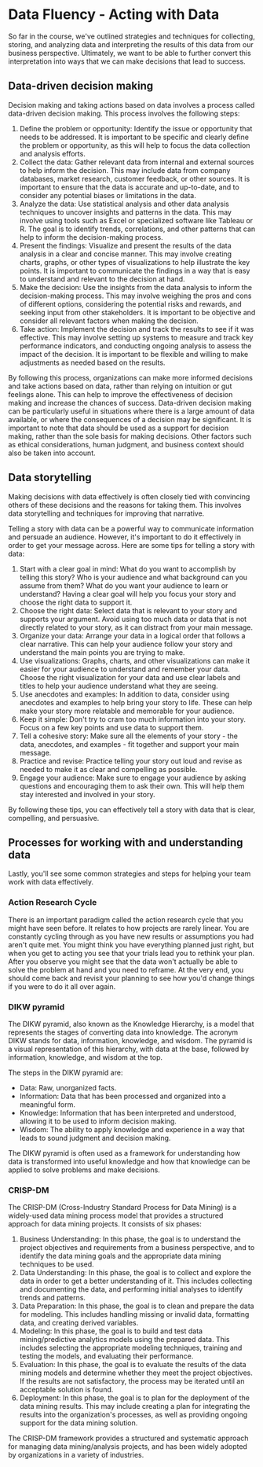 # Data Fluency - Acting with Data

So far in the course, we've outlined strategies and techniques for collecting, storing, and analyzing data and interpreting the results of this data from our business perspective. Ultimately, we want to be able to further convert this interpretation into ways that we can make decisions that lead to success.

## Data-driven decision making

Decision making and taking actions based on data involves a process called data-driven decision making. This process involves the following steps:

  1. Define the problem or opportunity: Identify the issue or opportunity that needs to be addressed. It is important to be specific and clearly define the problem or opportunity, as this will help to focus the data collection and analysis efforts.
  2. Collect the data: Gather relevant data from internal and external sources to help inform the decision. This may include data from company databases, market research, customer feedback, or other sources. It is important to ensure that the data is accurate and up-to-date, and to consider any potential biases or limitations in the data.
  3. Analyze the data: Use statistical analysis and other data analysis techniques to uncover insights and patterns in the data. This may involve using tools such as Excel or specialized software like Tableau or R. The goal is to identify trends, correlations, and other patterns that can help to inform the decision-making process.
  4. Present the findings: Visualize and present the results of the data analysis in a clear and concise manner. This may involve creating charts, graphs, or other types of visualizations to help illustrate the key points. It is important to communicate the findings in a way that is easy to understand and relevant to the decision at hand.
  5. Make the decision: Use the insights from the data analysis to inform the decision-making process. This may involve weighing the pros and cons of different options, considering the potential risks and rewards, and seeking input from other stakeholders. It is important to be objective and consider all relevant factors when making the decision.
  6. Take action: Implement the decision and track the results to see if it was effective. This may involve setting up systems to measure and track key performance indicators, and conducting ongoing analysis to assess the impact of the decision. It is important to be flexible and willing to make adjustments as needed based on the results.
  
By following this process, organizations can make more informed decisions and take actions based on data, rather than relying on intuition or gut feelings alone. This can help to improve the effectiveness of decision making and increase the chances of success. Data-driven decision making can be particularly useful in situations where there is a large amount of data available, or where the consequences of a decision may be significant. It is important to note that data should be used as a support for decision making, rather than the sole basis for making decisions. Other factors such as ethical considerations, human judgment, and business context should also be taken into account.

## Data storytelling

Making decisions with data effectively is often closely tied with convincing others of these decisions and the reasons for taking them. This involves data storytelling and techniques for improving that narrative.

Telling a story with data can be a powerful way to communicate information and persuade an audience. However, it's important to do it effectively in order to get your message across. Here are some tips for telling a story with data:

  1. Start with a clear goal in mind: What do you want to accomplish by telling this story? Who is your audience and what background can you assume from them? What do you want your audience to learn or understand? Having a clear goal will help you focus your story and choose the right data to support it.
  2. Choose the right data: Select data that is relevant to your story and supports your argument. Avoid using too much data or data that is not directly related to your story, as it can distract from your main message.
  3. Organize your data: Arrange your data in a logical order that follows a clear narrative. This can help your audience follow your story and understand the main points you are trying to make.
  4. Use visualizations: Graphs, charts, and other visualizations can make it easier for your audience to understand and remember your data. Choose the right visualization for your data and use clear labels and titles to help your audience understand what they are seeing.
  5. Use anecdotes and examples: In addition to data, consider using anecdotes and examples to help bring your story to life. These can help make your story more relatable and memorable for your audience.
  6. Keep it simple: Don't try to cram too much information into your story. Focus on a few key points and use data to support them.
  7. Tell a cohesive story: Make sure all the elements of your story - the data, anecdotes, and examples - fit together and support your main message.
  8. Practice and revise: Practice telling your story out loud and revise as needed to make it as clear and compelling as possible.
  9. Engage your audience: Make sure to engage your audience by asking questions and encouraging them to ask their own. This will help them stay interested and involved in your story.
  
By following these tips, you can effectively tell a story with data that is clear, compelling, and persuasive.

## Processes for working with and understanding data

Lastly, you'll see some common strategies and steps for helping your team work with data effectively.

### Action Research Cycle

There is an important paradigm called the action research cycle that you might have seen before. It relates to how projects are rarely linear. You are constantly cycling through as you have new results or assumptions you had aren't quite met. You might think you have everything planned just right, but when you get to acting you see that your trials lead you to rethink your plan. After you observe you might see that the data won't actually be able to solve the problem at hand and you need to reframe. At the very end, you should come back and revisit your planning to see how you'd change things if you were to do it all over again.

### DIKW pyramid

The DIKW pyramid, also known as the Knowledge Hierarchy, is a model that represents the stages of converting data into knowledge. The acronym DIKW stands for data, information, knowledge, and wisdom. The pyramid is a visual representation of this hierarchy, with data at the base, followed by information, knowledge, and wisdom at the top.

The steps in the DIKW pyramid are:

  - Data: Raw, unorganized facts.
  - Information: Data that has been processed and organized into a meaningful form.
  - Knowledge: Information that has been interpreted and understood, allowing it to be used to inform decision making.
  - Wisdom: The ability to apply knowledge and experience in a way that leads to sound judgment and decision making.
  
The DIKW pyramid is often used as a framework for understanding how data is transformed into useful knowledge and how that knowledge can be applied to solve problems and make decisions.

### CRISP-DM

The CRISP-DM (Cross-Industry Standard Process for Data Mining) is a widely-used data mining process model that provides a structured approach for data mining projects. It consists of six phases:

  1. Business Understanding: In this phase, the goal is to understand the project objectives and requirements from a business perspective, and to identify the data mining goals and the appropriate data mining techniques to be used.
  2. Data Understanding: In this phase, the goal is to collect and explore the data in order to get a better understanding of it. This includes collecting and documenting the data, and performing initial analyses to identify trends and patterns.
  3. Data Preparation: In this phase, the goal is to clean and prepare the data for modeling. This includes handling missing or invalid data, formatting data, and creating derived variables.
  4. Modeling: In this phase, the goal is to build and test data mining/predictive analytics models using the prepared data. This includes selecting the appropriate modeling techniques, training and testing the models, and evaluating their performance.
  5. Evaluation: In this phase, the goal is to evaluate the results of the data mining models and determine whether they meet the project objectives. If the results are not satisfactory, the process may be iterated until an acceptable solution is found.
  6. Deployment: In this phase, the goal is to plan for the deployment of the data mining results. This may include creating a plan for integrating the results into the organization's processes, as well as providing ongoing support for the data mining solution.

The CRISP-DM framework provides a structured and systematic approach for managing data mining/analysis projects, and has been widely adopted by organizations in a variety of industries.

